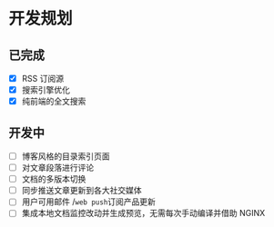 # 开发规划

## 已完成

- [x] RSS 订阅源
- [x] 搜索引擎优化
- [x] 纯前端的全文搜索

## 开发中

- [ ] 博客风格的目录索引页面
- [ ] 对文章段落进行评论
- [ ] 文档的多版本切换
- [ ] 同步推送文章更新到各大社交媒体
- [ ] 用户可用邮件 /`web push`订阅产品更新
- [ ] 集成本地文档监控改动并生成预览，无需每次手动编译并借助 NGINX
